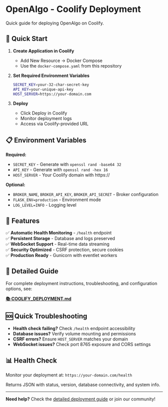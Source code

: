 # OpenAlgo - Coolify Deployment

Quick guide for deploying OpenAlgo on Coolify.

## 🚀 Quick Start

1. **Create Application in Coolify**
   - Add New Resource → Docker Compose
   - Use the `docker-compose.yaml` from this repository

2. **Set Required Environment Variables**
   ```bash
   SECRET_KEY=your-32-char-secret-key
   API_KEY=your-unique-api-key
   HOST_SERVER=https://your-domain.com
   ```

3. **Deploy**
   - Click Deploy in Coolify
   - Monitor deployment logs
   - Access via Coolify-provided URL

## 📋 Environment Variables

**Required:**
- `SECRET_KEY` - Generate with `openssl rand -base64 32`
- `API_KEY` - Generate with `openssl rand -hex 16`
- `HOST_SERVER` - Your Coolify domain with https://

**Optional:**
- `BROKER_NAME`, `BROKER_API_KEY`, `BROKER_API_SECRET` - Broker configuration
- `FLASK_ENV=production` - Environment mode
- `LOG_LEVEL=INFO` - Logging level

## 🔧 Features

✅ **Automatic Health Monitoring** - `/health` endpoint  
✅ **Persistent Storage** - Database and logs preserved  
✅ **WebSocket Support** - Real-time data streaming  
✅ **Security Optimized** - CSRF protection, secure cookies  
✅ **Production Ready** - Gunicorn with eventlet workers  

## 📖 Detailed Guide

For complete deployment instructions, troubleshooting, and configuration options, see:

**[📚 COOLIFY_DEPLOYMENT.md](./COOLIFY_DEPLOYMENT.md)**

## 🆘 Quick Troubleshooting

- **Health check failing?** Check `/health` endpoint accessibility
- **Database issues?** Verify volume mounting and permissions
- **CSRF errors?** Ensure `HOST_SERVER` matches your domain
- **WebSocket issues?** Check port 8765 exposure and CORS settings

## 📊 Health Check

Monitor your deployment at: `https://your-domain.com/health`

Returns JSON with status, version, database connectivity, and system info.

---

**Need help?** Check the [detailed deployment guide](./COOLIFY_DEPLOYMENT.md) or join our community! 